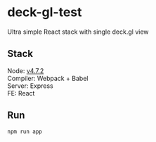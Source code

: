 # deck-gl-test
Ultra simple React stack with single deck.gl view


## Stack
Node: [v4.7.2](https://nodejs.org/en/blog/release/v4.7.2/)<br />
Compiler: Webpack + Babel<br />
Server: Express<br />
FE: React


## Run
```
npm run app
```

